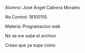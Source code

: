 Alumno: José Ángel Cabrera Morales

No.Control: 18100155

Materia: Programacion web

No se me sube el archivo

Creao que ya supe como